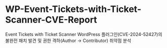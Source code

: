# WP-Event-Tickets-with-Ticket-Scanner-CVE-Report
Event Tickets with Ticket Scanner WordPress 플러그인(CVE-2024-52427)의 불완전 패치 발견 및 권한 격하(Author → Contributor) 취약점 분석